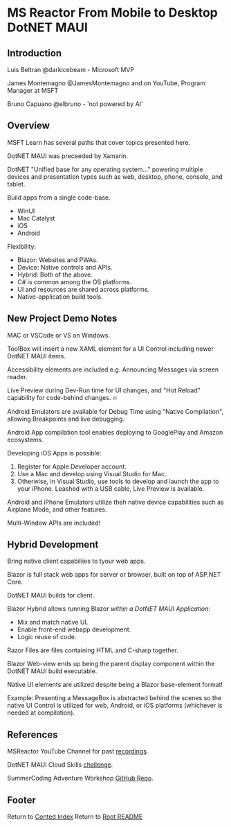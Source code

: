 # MS Reactor From Mobile to Desktop DotNET MAUI

## Introduction

Luis Beltran @darkicebeam - Microsoft MVP

James Montemagno @JamesMontemagno and on YouTube, Program Manager at MSFT

Bruno Capuano @elbruno - 'not powered by AI'

## Overview

MSFT Learn has several paths that cover topics presented here.

DotNET MAUI was preceeded by Xamarin.

DotNET "Unified base for any operating system..." powering multiple devices and presentation types such as web, desktop, phone, console, and tablet.

Build apps from a single code-base.

- WinUI
- Mac Catalyst
- iOS
- Android

Flexibility:

- Blazor: Websites and PWAs.
- Device: Native controls and APIs.
- Hybrid: Both of the above.
- C# is common among the OS platforms.
- UI and resources are shared across platforms.
- Native-application build tools.

## New Project Demo Notes

MAC or VSCode or VS on Windows.

ToolBox will insert a new XAML element for a UI Control including newer DotNET MAUI items.

Accessibility elements are included e.g. Announcing Messages via screen reader.

Live Preview during Dev-Run time for UI changes, and "Hot Reload" capability for code-behind changes. :fire:

Android Emulators are available for Debug Time using "Native Compilation", allowing Breakpoints and live debugging.

Android App compilation tool enables deploying to GooglePlay and Amazon ecosystems.

Developing iOS Apps is possible:

1. Register for Apple Developer account.
2. Use a Mac and develop using Visual Studio for Mac.
3. Otherwise, in Visual Studio, use tools to develop and launch the app to your iPhone. Leashed with a USB cable, Live Preview is available.

Android and iPhone Emulators utilize theh native device capabilities such as Airplane Mode, and other features.

Multi-Window APIs are included!

## Hybrid Development

Bring native client capabiliies to tyour web apps.

Blazor is full stack web apps for server or browser, built on top of ASP.NET Core.

DotNET MAUI builds for client.

Blazor Hybrid allows running Blazor _within a DotNET MAUI Application_:

- Mix and match native UI.
- Enable front-end webapp development.
- Logic reuse of code.

Razor Files are files containing HTML and C-sharp together.

Blazor Web-view ends up being the parent display component within the DotNET MAUI build executable.

Native UI elements are utilized despite being a Blazor base-element format!

Example: Presenting a MessageBox is abstracted behind the scenes so the native UI Control is utilized for web, Android, or iOS platforms (whichever is needed at compilation).

## References

MSReactor YouTube Channel for past [recordings](https://www.youtube.com/@MicrosoftReactor).

DotNET MAUI Cloud Skills [challenge](https://aka.ms/Summer.NETMAUI-CSC1).

SummerCoding Adventure Workshop [GitHub Repo](https://github.com/icebeam7/SummerCoding).

## Footer

Return to [Conted Index](./conted-index.html)
Return to [Root README](../README.html)
